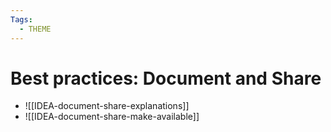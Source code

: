 ```yaml
---
Tags:
  - THEME
---
```



# Best practices: Document and Share

- ![[IDEA-document-share-explanations]]
- ![[IDEA-document-share-make-available]]


